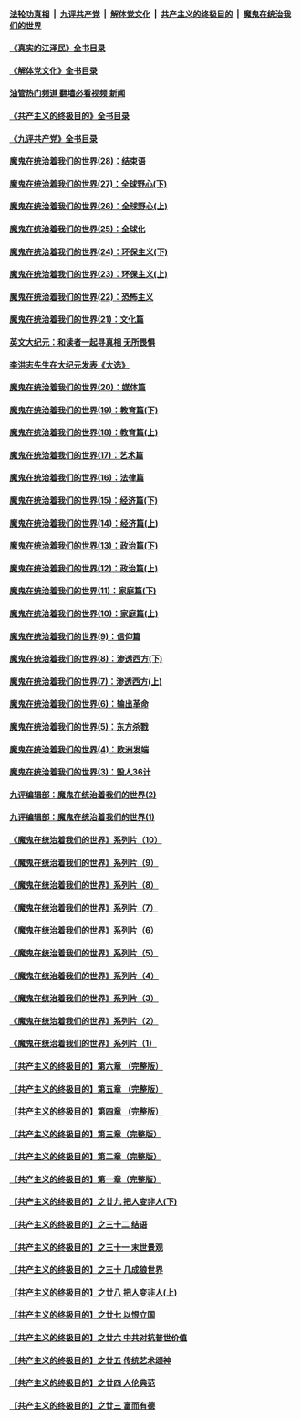 ####  [法轮功真相](../../../../basic/blob/master/README.md?t=04300302) &nbsp;|&nbsp; [九评共产党](../../../../9ping.md/blob/master/README.md?t=04300302) &nbsp;|&nbsp; [解体党文化](../../../../jtdwh.md/blob/master/README.md?t=04300302)  &nbsp;|&nbsp; [共产主义的终极目的](../../../../gczydzjmd.md/blob/master/README.md?t=04300302) &nbsp;|&nbsp; [魔鬼在统治我们的世界](../../../../mgztzwmdsj.md/blob/master/README.md?t=04300302) 

#### [《真实的江泽民》全书目录](../pages/nsc422/n13721399.md?t=04300302) 

#### [《解体党文化》全书目录](../pages/nsc422/n13721157.md?t=04300302) 

#### [油管热门频道 翻墙必看视频 新闻](http://78.141.244.201:81/youtube.html?04300302)

#### [《共产主义的终极目的》全书目录](../pages/nsc422/n13721048.md?t=04300302) 

#### [《九评共产党》全书目录](../pages/nsc422/n13708085.md?t=04300302) 

#### [魔鬼在统治着我们的世界(28)：结束语](../pages/nsc422/n10936246.md?t=04300302) 

#### [魔鬼在统治着我们的世界(27)：全球野心(下)](../pages/nsc422/n10928319.md?t=04300302) 

#### [魔鬼在统治着我们的世界(26)：全球野心(上)](../pages/nsc422/n10900318.md?t=04300302) 

#### [魔鬼在统治着我们的世界(25)：全球化](../pages/nsc422/n10788205.md?t=04300302) 

#### [魔鬼在统治着我们的世界(24)：环保主义(下)](../pages/nsc422/n10695307.md?t=04300302) 

#### [魔鬼在统治着我们的世界(23)：环保主义(上)](../pages/nsc422/n10688613.md?t=04300302) 

#### [魔鬼在统治着我们的世界(22)：恐怖主义](../pages/nsc422/n10614727.md?t=04300302) 

#### [魔鬼在统治着我们的世界(21)：文化篇](../pages/nsc422/n10597706.md?t=04300302) 

#### [英文大纪元：和读者一起寻真相 无所畏惧](../pages/nsc422/n12542027.md?t=04300302) 

#### [李洪志先生在大纪元发表《大选》](../pages/nsc422/n12534746.md?t=04300302) 

#### [魔鬼在统治着我们的世界(20)：媒体篇](../pages/nsc422/n10586579.md?t=04300302) 

#### [魔鬼在统治着我们的世界(19)：教育篇(下)](../pages/nsc422/n10564808.md?t=04300302) 

#### [魔鬼在统治着我们的世界(18)：教育篇(上)](../pages/nsc422/n10526970.md?t=04300302) 

#### [魔鬼在统治着我们的世界(17)：艺术篇](../pages/nsc422/n10499093.md?t=04300302) 

#### [魔鬼在统治着我们的世界(16)：法律篇](../pages/nsc422/n10485969.md?t=04300302) 

#### [魔鬼在统治着我们的世界(15)：经济篇(下)](../pages/nsc422/n10469975.md?t=04300302) 

#### [魔鬼在统治着我们的世界(14)：经济篇(上)](../pages/nsc422/n10457370.md?t=04300302) 

#### [魔鬼在统治着我们的世界(13)：政治篇(下)](../pages/nsc422/n10448270.md?t=04300302) 

#### [魔鬼在统治着我们的世界(12)：政治篇(上)](../pages/nsc422/n10444576.md?t=04300302) 

#### [魔鬼在统治着我们的世界(11)：家庭篇(下)](../pages/nsc422/n10440961.md?t=04300302) 

#### [魔鬼在统治着我们的世界(10)：家庭篇(上)](../pages/nsc422/n10435448.md?t=04300302) 

#### [魔鬼在统治着我们的世界(9)：信仰篇](../pages/nsc422/n10432159.md?t=04300302) 

#### [魔鬼在统治着我们的世界(8)：渗透西方(下)](../pages/nsc422/n10429603.md?t=04300302) 

#### [魔鬼在统治着我们的世界(7)：渗透西方(上)](../pages/nsc422/n10426013.md?t=04300302) 

#### [魔鬼在统治着我们的世界(6)：输出革命](../pages/nsc422/n10421536.md?t=04300302) 

#### [魔鬼在统治着我们的世界(5)：东方杀戮](../pages/nsc422/n10417707.md?t=04300302) 

#### [魔鬼在统治着我们的世界(4)：欧洲发端](../pages/nsc422/n10414890.md?t=04300302) 

#### [魔鬼在统治着我们的世界(3)：毁人36计](../pages/nsc422/n10411583.md?t=04300302) 

#### [九评编辑部：魔鬼在统治着我们的世界(2)](../pages/nsc422/n10410036.md?t=04300302) 

#### [九评编辑部：魔鬼在统治着我们的世界(1)](../pages/nsc422/n10406825.md?t=04300302) 

#### [《魔鬼在统治着我们的世界》系列片（10）](../pages/nsc422/n12292670.md?t=04300302) 

#### [《魔鬼在统治着我们的世界》系列片（9）](../pages/nsc422/n12290859.md?t=04300302) 

#### [《魔鬼在统治着我们的世界》系列片（8）](../pages/nsc422/n12287445.md?t=04300302) 

#### [《魔鬼在统治着我们的世界》系列片（7）](../pages/nsc422/n12283425.md?t=04300302) 

#### [《魔鬼在统治着我们的世界》系列片（6）](../pages/nsc422/n12282314.md?t=04300302) 

#### [《魔鬼在统治着我们的世界》系列片（5）](../pages/nsc422/n12281419.md?t=04300302) 

#### [《魔鬼在统治着我们的世界》系列片（4）](../pages/nsc422/n12274024.md?t=04300302) 

#### [《魔鬼在统治着我们的世界》系列片（3）](../pages/nsc422/n12271322.md?t=04300302) 

#### [《魔鬼在统治着我们的世界》系列片（2）](../pages/nsc422/n12269049.md?t=04300302) 

#### [《魔鬼在统治着我们的世界》系列片（1）](../pages/nsc422/n12267575.md?t=04300302) 

#### [【共产主义的终极目的】第六章 （完整版）](../pages/nsc422/n11428913.md?t=04300302) 

#### [【共产主义的终极目的】第五章 （完整版）](../pages/nsc422/n11428912.md?t=04300302) 

#### [【共产主义的终极目的】第四章 （完整版）](../pages/nsc422/n11428907.md?t=04300302) 

#### [【共产主义的终极目的】第三章（完整版）](../pages/nsc422/n11428848.md?t=04300302) 

#### [【共产主义的终极目的】第二章（完整版）](../pages/nsc422/n11428831.md?t=04300302) 

#### [【共产主义的终极目的】第一章（完整版）](../pages/nsc422/n11417651.md?t=04300302) 

#### [【共产主义的终极目的】之廿九 把人变非人(下)](../pages/nsc422/n11344140.md?t=04300302) 

#### [【共产主义的终极目的】之三十二 结语](../pages/nsc422/n11360535.md?t=04300302) 

#### [【共产主义的终极目的】之三十一 末世景观](../pages/nsc422/n11351129.md?t=04300302) 

#### [【共产主义的终极目的】之三十 几成狼世界](../pages/nsc422/n11348280.md?t=04300302) 

#### [【共产主义的终极目的】之廿八 把人变非人(上)](../pages/nsc422/n11340492.md?t=04300302) 

#### [【共产主义的终极目的】之廿七 以恨立国](../pages/nsc422/n11336944.md?t=04300302) 

#### [【共产主义的终极目的】之廿六 中共对抗普世价值](../pages/nsc422/n11324785.md?t=04300302) 

#### [【共产主义的终极目的】之廿五 传统艺术颂神](../pages/nsc422/n11296396.md?t=04300302) 

#### [【共产主义的终极目的】之廿四 人伦典范](../pages/nsc422/n11296397.md?t=04300302) 

#### [【共产主义的终极目的】之廿三 富而有德](../pages/nsc422/n11283598.md?t=04300302) 

<img src='http://gfw-breaker.win/goodnews/indexes/nsc422.md' width='0px' height='0px'/>
